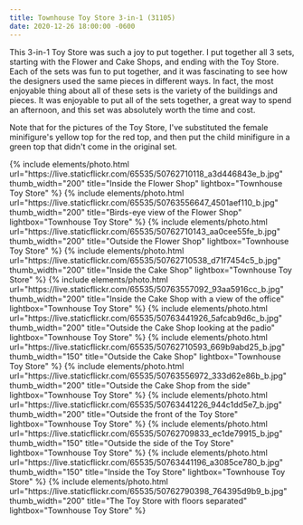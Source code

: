 ```yaml
---
title: Townhouse Toy Store 3-in-1 (31105)
date: 2020-12-26 18:00:00 -0600
---
```


This 3-in-1 Toy Store was such a joy to put together. I put together all 3 sets, starting with the Flower and Cake Shops, and ending with the Toy Store. Each of the sets was fun to put together, and it was fascinating to see how the designers used the same pieces in different ways. In fact, the most enjoyable thing about all of these sets is the variety of the buildings and pieces. It was enjoyable to put all of the sets together, a great way to spend an afternoon, and this set was absolutely worth the time and cost.

Note that for the pictures of the Toy Store, I've substituted the female minifigure's yellow top for the red top, and then put the child minifigure in a green top that didn't come in the original set.

<div class="text-center">
  {% include elements/photo.html
      url="https://live.staticflickr.com/65535/50762710118_a3d446843e_b.jpg"
      thumb_width="200" title="Inside the Flower Shop" lightbox="Townhouse Toy Store"
  %}
  {% include elements/photo.html
      url="https://live.staticflickr.com/65535/50763556647_4501aef110_b.jpg"
      thumb_width="200" title="Birds-eye view of the Flower Shop" lightbox="Townhouse Toy Store"
  %}
  {% include elements/photo.html
      url="https://live.staticflickr.com/65535/50762710143_aa0cee55fe_b.jpg"
      thumb_width="200" title="Outside the Flower Shop" lightbox="Townhouse Toy Store"
  %}
  {% include elements/photo.html
      url="https://live.staticflickr.com/65535/50762710538_d71f7454c5_b.jpg"
      thumb_width="200" title="Inside the Cake Shop" lightbox="Townhouse Toy Store"
  %}
  {% include elements/photo.html
      url="https://live.staticflickr.com/65535/50763557092_93aa5916cc_b.jpg"
      thumb_width="200" title="Inside the Cake Shop with a view of the office" lightbox="Townhouse Toy Store"
  %}
  {% include elements/photo.html
      url="https://live.staticflickr.com/65535/50763441926_5afcab9d6c_b.jpg"
      thumb_width="200" title="Outside the Cake Shop looking at the padio" lightbox="Townhouse Toy Store"
  %}
  {% include elements/photo.html
      url="https://live.staticflickr.com/65535/50762710593_669b9abd25_b.jpg"
      thumb_width="150" title="Outside the Cake Shop" lightbox="Townhouse Toy Store"
  %}
  {% include elements/photo.html
      url="https://live.staticflickr.com/65535/50763556972_333d62e86b_b.jpg"
      thumb_width="200" title="Outside the Cake Shop from the side" lightbox="Townhouse Toy Store"
  %}
  {% include elements/photo.html
      url="https://live.staticflickr.com/65535/50763441226_944c1dd5e7_b.jpg"
      thumb_width="200" title="Outside the front of the Toy Store" lightbox="Townhouse Toy Store"
  %}
  {% include elements/photo.html
      url="https://live.staticflickr.com/65535/50762709833_ec1de79915_b.jpg"
      thumb_width="150" title="Outside the side of the Toy Store" lightbox="Townhouse Toy Store"
  %}
  {% include elements/photo.html
      url="https://live.staticflickr.com/65535/50763441196_a3085ce780_b.jpg"
      thumb_width="150" title="Inside the Toy Store" lightbox="Townhouse Toy Store"
  %}
  {% include elements/photo.html
      url="https://live.staticflickr.com/65535/50762790398_764395d9b9_b.jpg"
      thumb_width="200" title="The Toy Store with floors separated" lightbox="Townhouse Toy Store"
  %}
</div>
